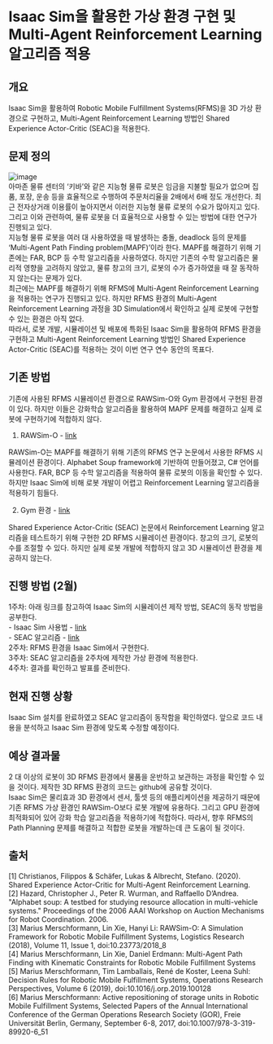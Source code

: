 # Isaac Sim을 활용한 가상 환경 구현 및 Multi-Agent Reinforcement Learning 알고리즘 적용

## 개요
 Isaac Sim을 활용하여 Robotic Mobile Fulfillment Systems(RFMS)을 3D 가상 환경으로 구현하고, Multi-Agent Reinforcement Learning 방법인 Shared Experience Actor-Critic (SEAC)을 적용한다.

## 문제 정의  
![image](https://user-images.githubusercontent.com/59794238/106232399-4842e900-6237-11eb-92d9-492db1517744.png)  
 아마존 물류 센터의 ‘키바’와 같은 지능형 물류 로봇은 임금을 지불할 필요가 없으며 집품, 포장, 운송 등을 효율적으로 수행하여 주문처리율을 2배에서 6배 정도 개선한다. 최근 전자상거래 이용률이 높아지면서 이러한 지능형 물류 로봇의 수요가 많아지고 있다. 그리고 이와 관련하여, 물류 로봇을 더 효율적으로 사용할 수 있는 방법에 대한 연구가 진행되고 있다.  
 지능형 물류 로봇을 여러 대 사용하였을 때 발생하는 충돌, deadlock 등의 문제를 ‘Multi-Agent Path Finding problem(MAPF)’이라 한다. MAPF를 해결하기 위해 기존에는 FAR, BCP 등 수학 알고리즘을 사용하였다. 하지만 기존의 수학 알고리즘은 물리적 영향을 고려하지 않았고, 물류 창고의 크기, 로봇의 수가 증가하였을 때 잘 동작하지 않는다는 문제가 있다.  
 최근에는 MAPF를 해결하기 위해 RFMS에 Multi-Agent Reinforcement Learning을 적용하는 연구가 진행되고 있다. 하지만 RFMS 환경의 Multi-Agent Reinforcement Learning 과정을 3D Simulation에서 확인하고 실제 로봇에 구현할 수 있는 환경은 아직 없다.  
 따라서, 로봇 개발, 시뮬레이션 및 배포에 특화된 Isaac Sim을 활용하여 RFMS 환경을 구현하고 Multi-Agent Reinforcement Learning 방법인 Shared Experience Actor-Critic (SEAC)를 적용하는 것이 이번 연구 연수 동안의 목표다.   

## 기존 방법
기존에 사용된 RFMS 시뮬레이션 환경으로 RAWSim-O와 Gym 환경에서 구현된 환경이 있다. 하지만 이들은 강화학습 알고리즘을 활용하여 MAPF 문제를 해결하고 실제 로봇에 구현하기에 적합하지 않다.

1. RAWSim-O - [link](https://github.com/merschformann/RAWSim-O)

 RAWSim-O는 MAPF를 해결하기 위해 기존의 RFMS 연구 논문에서 사용한 RFMS 시뮬레이션 환경이다. Alphabet Soup framework에 기반하여 만들어졌고, C# 언어를 사용한다. FAR, BCP 등 수학 알고리즘을 적용하여 물류 로봇의 이동을 확인할 수 있다. 하지만 Isaac Sim에 비해 로봇 개발이 어렵고 Reinforcement Learning 알고리즘을 적용하기 힘들다.

2. Gym 환경 - [link](https://github.com/uoe-agents/robotic-warehouse)
 
 Shared Experience Actor-Critic (SEAC) 논문에서 Reinforcement Learning 알고리즘을 테스트하기 위해 구현한 2D RFMS 시뮬레이션 환경이다. 창고의 크기, 로봇의 수를 조절할 수 있다. 하지만 실제 로봇 개발에 적합하지 않고 3D 시뮬레이션 환경을 제공하지 않는다.

## 진행 방법 (2월)
1주차: 아래 링크를 참고하여 Isaac Sim의 시뮬레이션 제작 방법, SEAC의 동작 방법을 공부한다.  
    - Isaac Sim 사용법 - [link](https://docs.omniverse.nvidia.com/app_isaacsim/app_isaacsim.html)  
    - SEAC 알고리즘 - [link](https://github.com/uoe-agents/seac)  
2주차: RFMS 환경을 Isaac Sim에서 구현한다.  
3주차: SEAC 알고리즘을 2주차에 제작한 가상 환경에 적용한다.  
4주차: 결과를 확인하고 발표를 준비한다.  

## 현재 진행 상황
 Isaac Sim 설치를 완료하였고 SEAC 알고리즘이 동작함을 확인하였다. 앞으로 코드 내용을 분석하고 Isaac Sim 환경에 맞도록 수정할 예정이다.

## 예상 결과물
 2 대 이상의 로봇이 3D RFMS 환경에서 물품을 운반하고 보관하는 과정을 확인할 수 있을 것이다. 제작한 3D RFMS 환경의 코드는 github에 공유할 것이다.  
 Isaac Sim은 물리효과 3D 환경에서 센서, 툴셋 등의 애플리케이션을 제공하기 때문에 기존 RFMS 가상 환경인 RAWSim-O보다 로봇 개발에 유용하다. 그리고 GPU 환경에 최적화되어 있어 강화 학습 알고리즘을 적용하기에 적합하다. 따라서, 향후 RFMS의 Path Planning 문제를 해결하고 적합한 로봇을 개발하는데 큰 도움이 될 것이다.


## 출처
[1] Christianos, Filippos & Schäfer, Lukas & Albrecht, Stefano. (2020). Shared Experience Actor-Critic for Multi-Agent Reinforcement Learning.   
[2] Hazard, Christopher J., Peter R. Wurman, and Raffaello D’Andrea. "Alphabet soup: A testbed for studying resource allocation in multi-vehicle systems." Proceedings of the 2006 AAAI Workshop on Auction Mechanisms for Robot Coordination. 2006.  
[3] Marius Merschformann, Lin Xie, Hanyi Li: RAWSim-O: A Simulation Framework for Robotic Mobile Fulfillment Systems, Logistics Research (2018), Volume 11, Issue 1, doi:10.23773/2018_8  
[4] Marius Merschformann, Lin Xie, Daniel Erdmann: Multi-Agent Path Finding with Kinematic Constraints for Robotic Mobile Fulfillment Systems  
[5] Marius Merschformann, Tim Lamballais, René de Koster, Leena Suhl: Decision Rules for Robotic Mobile Fulfillment Systems, Operations Research Perspectives, Volume 6 (2019), doi:10.1016/j.orp.2019.100128  
[6] Marius Merschformann: Active repositioning of storage units in Robotic Mobile Fulfillment Systems, Selected Papers of the Annual International Conference of the German Operations Research Society (GOR), Freie Universität Berlin, Germany, September 6-8, 2017, doi:10.1007/978-3-319-89920-6_51  

